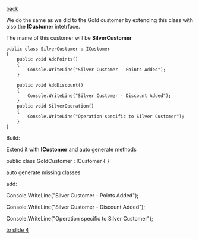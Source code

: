 [back](./page2.md)

We do the same as we did to the Gold customer by extending this class with also the **ICustomer**  intetrface.

The mame of this customer will be **SilverCustomer**


```charp
public class SilverCustomer : ICustomer
{
    public void AddPoints()
    {
        Console.WriteLine("Silver Customer - Points Added");
    }

    public void AddDiscount()
    {
        Console.WriteLine("Silver Customer - Discount Added");
    }
    public void SilverOperation()
    {
        Console.WriteLine("Operation specific to Silver Customer");
    }
}
```


Build:


Extend it with **ICustomer** and auto generate methods

public class GoldCustomer : ICustomer
{ }

auto generate missing classes

add:

Console.WriteLine("Silver Customer - Points Added");

Console.WriteLine("Silver Customer - Discount Added");

Console.WriteLine("Operation specific to Silver Customer"); 





[to slide 4](./page4.md)
